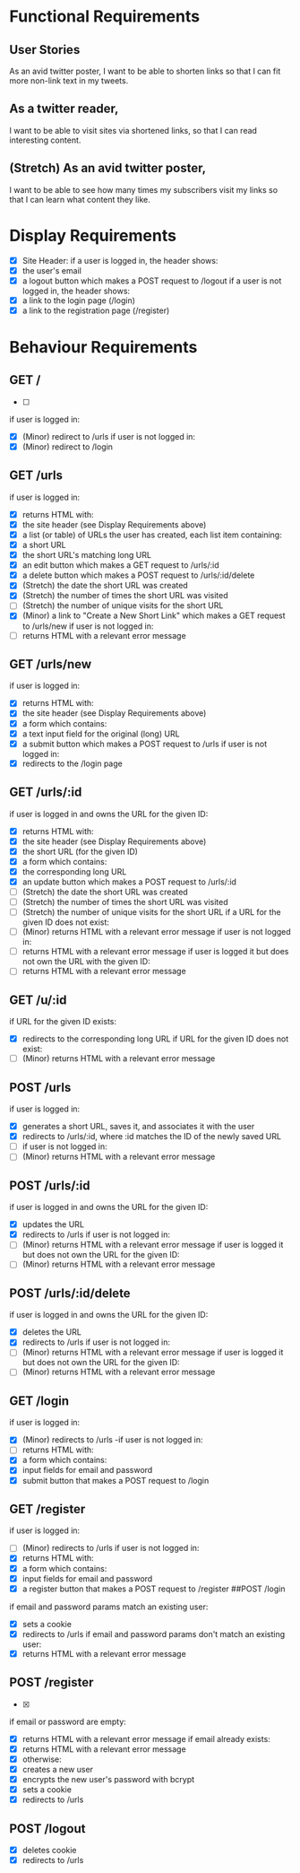 # Functional Requirements
## User Stories
As an avid twitter poster, 
I want to be able to shorten links 
so that I can fit more non-link text in my tweets.

## As a twitter reader, 
I want to be able to visit sites via shortened links, 
so that I can read interesting content.

## (Stretch) As an avid twitter poster, 
I want to be able to see how many times my subscribers visit my links 
so that I can learn what content they like.

# Display Requirements
- [X] Site Header:
if a user is logged in, the header shows:
- [X] the user's email
- [X]  a logout button which makes a POST request to /logout
if a user is not logged in, the header shows:
- [X]  a link to the login page (/login)
- [X]  a link to the registration page (/register)
# Behaviour Requirements
## GET /
- [ ] 
if user is logged in:
- [X]  (Minor) redirect to /urls
if user is not logged in:
- [X]  (Minor) redirect to /login
## GET /urls
if user is logged in:
- [X]  returns HTML with:
- [X]  the site header (see Display Requirements above)
- [X]  a list (or table) of URLs the user has created, each list item containing:
- [X]  a short URL
- [X]  the short URL's matching long URL
- [X]  an edit button which makes a GET request to /urls/:id
- [X]  a delete button which makes a POST request to /urls/:id/delete
- [X] (Stretch) the date the short URL was created
- [X] (Stretch) the number of times the short URL was visited
- [ ] (Stretch) the number of unique visits for the short URL
- [X]  (Minor) a link to "Create a New Short Link" which makes a GET request to /urls/new
if user is not logged in:
- [ ] returns HTML with a relevant error message
## GET /urls/new

if user is logged in:
- [X] returns HTML with:
- [X]  the site header (see Display Requirements above)
- [X]  a form which contains:
- [X]  a text input field for the original (long) URL
- [X]  a submit button which makes a POST request to /urls
if user is not logged in:
- [X]  redirects to the /login page
## GET /urls/:id

if user is logged in and owns the URL for the given ID:
- [X]  returns HTML with:
- [X]  the site header (see Display Requirements above)
- [X]  the short URL (for the given ID)
- [X]  a form which contains:
- [X]  the corresponding long URL
- [X]  an update button which makes a POST request to /urls/:id
- [ ] (Stretch) the date the short URL was created
- [ ] (Stretch) the number of times the short URL was visited
- [ ] (Stretch) the number of unique visits for the short URL
if a URL for the given ID does not exist:
- [ ] (Minor) returns HTML with a relevant error message
if user is not logged in:
- [ ] returns HTML with a relevant error message
if user is logged it but does not own the URL with the given ID:
- [ ] returns HTML with a relevant error message
## GET /u/:id

if URL for the given ID exists:
- [X]  redirects to the corresponding long URL
if URL for the given ID does not exist:
- [ ] (Minor) returns HTML with a relevant error message
## POST /urls

if user is logged in:
- [X]  generates a short URL, saves it, and associates it with the user
- [X]  redirects to /urls/:id, where :id matches the ID of the newly saved URL
- [ ] if user is not logged in:
- [ ] (Minor) returns HTML with a relevant error message
## POST /urls/:id

if user is logged in and owns the URL for the given ID:
- [X]  updates the URL
- [X]  redirects to /urls
if user is not logged in:
- [ ] (Minor) returns HTML with a relevant error message
if user is logged it but does not own the URL for the given ID:
- [ ] (Minor) returns HTML with a relevant error message
## POST /urls/:id/delete
if user is logged in and owns the URL for the given ID:
- [X]  deletes the URL
- [X]  redirects to /urls
if user is not logged in:
- [ ] (Minor) returns HTML with a relevant error message
if user is logged it but does not own the URL for the given ID:
- [ ] (Minor) returns HTML with a relevant error message
## GET /login
if user is logged in:
- [X]  (Minor) redirects to /urls
-if user is not logged in:
- [ ] returns HTML with:
- [X]  a form which contains:
- [X]  input fields for email and password
- [X]  submit button that makes a POST request to /login
## GET /register
if user is logged in:
- [ ] (Minor) redirects to /urls
if user is not logged in:
- [X]  returns HTML with:
- [X]  a form which contains:
- [X]  input fields for email and password
- [X]  a register button that makes a POST request to /register
##POST /login
 
 if email and password params match an existing user:
- [X]  sets a cookie
- [X]  redirects to /urls
if email and password params don't match an existing user:
- [X]  returns HTML with a relevant error message
## POST /register
- [X]  
if email or password are empty:
- [X]  returns HTML with a relevant error message
if email already exists:
- [X]  returns HTML with a relevant error message
- [X]  otherwise:
- [X]  creates a new user
- [X]  encrypts the new user's password with bcrypt
- [X]  sets a cookie
- [X]  redirects to /urls
## POST /logout
 
- [X]  deletes cookie
- [X]  redirects to /urls
